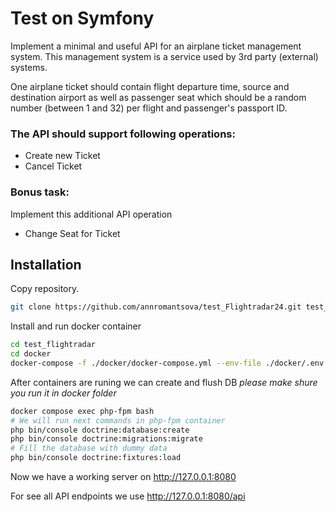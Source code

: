 # Test on Symfony


Implement a minimal and useful API for an airplane ticket management system. This management system is a service used by 3rd party (external) systems.

One airplane ticket should contain flight departure time, source and destination airport as well as passenger seat which should be a random number (between 1 and 32) per flight and passenger's passport ID.

### The API should support following operations:
- Create new Ticket
- Cancel Ticket

### Bonus task:
Implement this additional API operation
- Change Seat for Ticket

## Installation

Copy repository.

```sh
git clone https://github.com/annromantsova/test_Flightradar24.git test_fr24
```

Install and run docker container

```sh
cd test_flightradar
cd docker
docker-compose -f ./docker/docker-compose.yml --env-file ./docker/.env up --build
```
After containers are runing we can create and flush DB
*please make shure you run it in docker folder*
```sh
docker compose exec php-fpm bash
# We will run next commands in php-fpm container
php bin/console doctrine:database:create
php bin/console doctrine:migrations:migrate
# Fill the database with dummy data
php bin/console doctrine:fixtures:load
```
Now we have a working server on
http://127.0.0.1:8080

For see all API endpoints we use
http://127.0.0.1:8080/api
